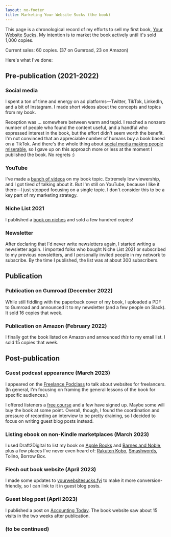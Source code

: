 ```yaml
---
layout: no-footer
title: Marketing Your Website Sucks (the book)
---
```


This page is a chronological record of my efforts to sell my first book, [Your Website Sucks](https://www.amazon.com/dp/B0BVSXB5W7). My intention is to market the book actively until it's sold 1,000 copies.

Current sales: 60 copies. (37 on Gumroad, 23 on Amazon)

Here's what I've done:

## Pre-publication (2021-2022)

### Social media

I spent a ton of time and energy on ad platforms—Twitter, TikTok, LinkedIn, and a bit of Instagram. I made short videos about the concepts and topics from my book.

Reception was ... somewhere between warm and tepid. I reached a nonzero number of people who found the content useful, and a handful who expressed interest in the book, but the effort didn't seem worth the benefit. I'm not convinced that an appreciable number of humans buy a book based on a TikTok. And there's the whole thing about [social media making people miserable](https://garden.briandavidhall.com/don-t-let-social-media-make-you-miserable), so I gave up on this approach more or less at the moment I published the book. No regrets :)

### YouTube

I've made a [bunch of videos](https://www.youtube.com/@briandavidhall) on my book topic. Extremely low viewership, and I got tired of talking about it. But I'm still on YouTube, because I like it there—I just stopped focusing on a single topic. I don't consider this to be a key part of my marketing strategy.

### Niche List 2021

I published a [book on niches](https://gum.co/niche-list) and sold a few hundred copies!

### Newsletter

After declaring that I'd never write newsletters again, I started writing a newsletter again. I imported folks who bought Niche List 2021 or subscribed to my previous newsletters, and I personally invited people in my network to subscribe. By the time I published, the list was at about 300 subscribers.

## Publication

### Publication on Gumroad (December 2022)

While still fiddling with the paperback cover of my book, I uploaded a PDF to Gumroad and announced it to my newsletter (and a few people on Slack). It sold 16 copies that week.

### Publication on Amazon (February 2022)

I finally got the book listed on Amazon and announced _this_ to my email list. I sold 15 copies that week.

## Post-publication

### Guest podcast appearance (March 2023)

I appeared on the [Freelance Podclass](https://www.freelanceu.com/freeupodcast/website-set-up-class/) to talk about websites for freelancers. (In general, I'm focusing on framing the general lessons of the book for specific audiences.)

I offered listeners a [free course](https://gum.co/freelance-website-blueprint) and a few have signed up. Maybe some will buy the book at some point. Overall, though, I found the coordination and pressure of recording an interview to be pretty draining, so I decided to focus on writing guest blog posts instead.

### Listing ebook on non-Kindle marketplaces (March 2023)

I used Draft2Digital to list my book on [Apple Books](https://books.apple.com/us/book/id6446703556) and [Barnes and Noble](https://www.barnesandnoble.com/w/your-website-sucks-brian-david-hall/1143252488;jsessionid=9E6A7C270BD882C045BD53C6715565F2.prodny_store01-atgap16?ean=2940166936639), plus a few places I've never even heard of: [Rakuten Kobo](https://www.kobo.com/us/en/ebook/your-website-sucks), [Smashwords](https://www.smashwords.com/books/view/1367956), Tolino, Borrow Box.

### Flesh out book website (April 2023)

I made some updates to [yourwebsitesucks.fyi](https://yourwebsitesucks.fyi/) to make it more conversion-friendly, so I can link to it in guest blog posts.

### Guest blog post (April 2023)

I published a post on [Accounting Today](https://www.accountingtoday.com/opinion/how-to-optimize-your-website-for-leads). The book website saw about 15 visits in the two weeks after publication.

### (to be continued)

